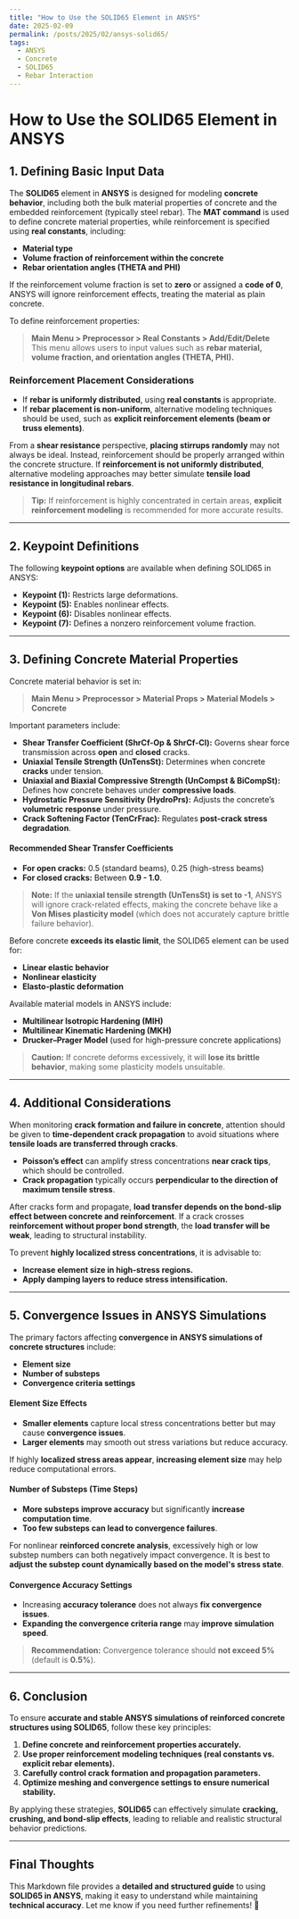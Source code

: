 ```yaml
---
title: "How to Use the SOLID65 Element in ANSYS"
date: 2025-02-09
permalink: /posts/2025/02/ansys-solid65/
tags:
  - ANSYS
  - Concrete
  - SOLID65
  - Rebar Interaction
---
```


# **How to Use the SOLID65 Element in ANSYS**

## **1. Defining Basic Input Data**

The **SOLID65** element in **ANSYS** is designed for modeling **concrete behavior**, including both the bulk material properties of concrete and the embedded reinforcement (typically steel rebar). The **MAT command** is used to define concrete material properties, while reinforcement is specified using **real constants**, including:
- **Material type**
- **Volume fraction of reinforcement within the concrete**
- **Rebar orientation angles (THETA and PHI)**

If the reinforcement volume fraction is set to **zero** or assigned a **code of 0**, ANSYS will ignore reinforcement effects, treating the material as plain concrete.

To define reinforcement properties:
> **Main Menu > Preprocessor > Real Constants > Add/Edit/Delete**  
This menu allows users to input values such as **rebar material, volume fraction, and orientation angles (THETA, PHI).**

### **Reinforcement Placement Considerations**
- If **rebar is uniformly distributed**, using **real constants** is appropriate.
- If **rebar placement is non-uniform**, alternative modeling techniques should be used, such as **explicit reinforcement elements (beam or truss elements)**.

From a **shear resistance** perspective, **placing stirrups randomly** may not always be ideal. Instead, reinforcement should be properly arranged within the concrete structure. If **reinforcement is not uniformly distributed**, alternative modeling approaches may better simulate **tensile load resistance in longitudinal rebars**.

> **Tip:** If reinforcement is highly concentrated in certain areas, **explicit reinforcement modeling** is recommended for more accurate results.

---

## **2. Keypoint Definitions**
The following **keypoint options** are available when defining SOLID65 in ANSYS:
- **Keypoint (1):** Restricts large deformations.  
- **Keypoint (5):** Enables nonlinear effects.  
- **Keypoint (6):** Disables nonlinear effects.  
- **Keypoint (7):** Defines a nonzero reinforcement volume fraction.  

---

## **3. Defining Concrete Material Properties**
Concrete material behavior is set in:
> **Main Menu > Preprocessor > Material Props > Material Models > Concrete**

Important parameters include:

- **Shear Transfer Coefficient (ShrCf-Op & ShrCf-Cl):** Governs shear force transmission across **open** and **closed** cracks.
- **Uniaxial Tensile Strength (UnTensSt):** Determines when concrete **cracks** under tension.
- **Uniaxial and Biaxial Compressive Strength (UnCompst & BiCompSt):** Defines how concrete behaves under **compressive loads**.
- **Hydrostatic Pressure Sensitivity (HydroPrs):** Adjusts the concrete’s **volumetric response** under pressure.
- **Crack Softening Factor (TenCrFrac):** Regulates **post-crack stress degradation**.

#### **Recommended Shear Transfer Coefficients**
- **For open cracks:** 0.5 (standard beams), 0.25 (high-stress beams)
- **For closed cracks:** Between **0.9 - 1.0**.

> **Note:** If the **uniaxial tensile strength (UnTensSt) is set to -1**, ANSYS will ignore crack-related effects, making the concrete behave like a **Von Mises plasticity model** (which does not accurately capture brittle failure behavior).

Before concrete **exceeds its elastic limit**, the SOLID65 element can be used for:
- **Linear elastic behavior**
- **Nonlinear elasticity**
- **Elasto-plastic deformation**

Available material models in ANSYS include:
- **Multilinear Isotropic Hardening (MIH)**
- **Multilinear Kinematic Hardening (MKH)**
- **Drucker–Prager Model** (used for high-pressure concrete applications)

> **Caution:** If concrete deforms excessively, it will **lose its brittle behavior**, making some plasticity models unsuitable.

---

## **4. Additional Considerations**
When monitoring **crack formation and failure in concrete**, attention should be given to **time-dependent crack propagation** to avoid situations where **tensile loads are transferred through cracks**.

- **Poisson’s effect** can amplify stress concentrations **near crack tips**, which should be controlled.  
- **Crack propagation** typically occurs **perpendicular to the direction of maximum tensile stress**.

After cracks form and propagate, **load transfer depends on the bond-slip effect between concrete and reinforcement**. If a crack crosses **reinforcement without proper bond strength**, the **load transfer will be weak**, leading to structural instability.

To prevent **highly localized stress concentrations**, it is advisable to:
- **Increase element size in high-stress regions.**
- **Apply damping layers to reduce stress intensification.**

---

## **5. Convergence Issues in ANSYS Simulations**
The primary factors affecting **convergence in ANSYS simulations of concrete structures** include:
- **Element size**
- **Number of substeps**
- **Convergence criteria settings**

#### **Element Size Effects**
- **Smaller elements** capture local stress concentrations better but may cause **convergence issues**.
- **Larger elements** may smooth out stress variations but reduce accuracy.

If highly **localized stress areas appear**, **increasing element size** may help reduce computational errors.

#### **Number of Substeps (Time Steps)**
- **More substeps improve accuracy** but significantly **increase computation time**.
- **Too few substeps can lead to convergence failures**.

For nonlinear **reinforced concrete analysis**, excessively high or low substep numbers can both negatively impact convergence. It is best to **adjust the substep count dynamically based on the model's stress state**.

#### **Convergence Accuracy Settings**
- Increasing **accuracy tolerance** does not always **fix convergence issues**.
- **Expanding the convergence criteria range** may **improve simulation speed**.

> **Recommendation:** Convergence tolerance should **not exceed 5%** (default is **0.5%**).

---

## **6. Conclusion**
To ensure **accurate and stable ANSYS simulations of reinforced concrete structures using SOLID65**, follow these key principles:
1. **Define concrete and reinforcement properties accurately.**
2. **Use proper reinforcement modeling techniques (real constants vs. explicit rebar elements).**
3. **Carefully control crack formation and propagation parameters.**
4. **Optimize meshing and convergence settings to ensure numerical stability.**

By applying these strategies, **SOLID65** can effectively simulate **cracking, crushing, and bond-slip effects**, leading to reliable and realistic structural behavior predictions.

---

## **Final Thoughts**
This Markdown file provides a **detailed and structured guide** to using **SOLID65 in ANSYS**, making it easy to understand while maintaining **technical accuracy**. Let me know if you need further refinements! 🚀
